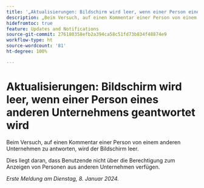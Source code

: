 ```yaml
---
title: '„Aktualisierungen: Bildschirm wird leer, wenn einer Person eines anderen Unternehmens geantwortet wird.“'
description: „Beim Versuch, auf einen Kommentar einer Person von einem anderen Unternehmen zu antworten, wird der Bildschirm leer.“
hidefromtoc: true
feature: Updates and Notifications
source-git-commit: 276180358efb2a394ca58c51fd73b834f48874e9
workflow-type: ht
source-wordcount: '81'
ht-degree: 100%

---
```



# Aktualisierungen: Bildschirm wird leer, wenn einer Person eines anderen Unternehmens geantwortet wird

Beim Versuch, auf einen Kommentar einer Person von einem anderen Unternehmen zu antworten, wird der Bildschirm leer.

Dies liegt daran, dass Benutzende nicht über die Berechtigung zum Anzeigen von Personen aus anderen Unternehmen verfügen.

_Erste Meldung am Dienstag, 8. Januar 2024._
